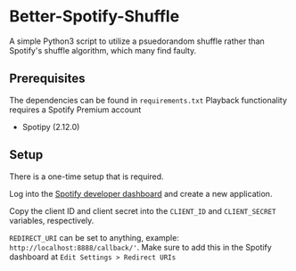 # Better-Spotify-Shuffle

A simple Python3 script to utilize a psuedorandom shuffle rather than Spotify's shuffle algorithm, which many find faulty.

## Prerequisites
The dependencies can be found in `requirements.txt`
Playback functionality requires a Spotify Premium account
- Spotipy (2.12.0)

## Setup
There is a one-time setup that is required.

Log into the [Spotify developer dashboard](https://developer.spotify.com/dashboard/) and create a new application.

Copy the client ID and client secret into the `CLIENT_ID` and `CLIENT_SECRET` variables, respectively.

`REDIRECT_URI` can be set to anything, example: `http://localhost:8888/callback/'`.  Make sure to add this in the Spotify dashboard at `Edit Settings > Redirect URIs`
